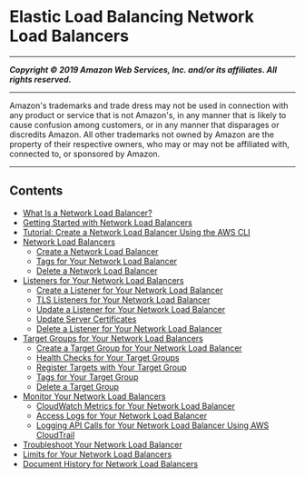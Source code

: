 # Elastic Load Balancing Network Load Balancers

-----
*****Copyright &copy; 2019 Amazon Web Services, Inc. and/or its affiliates. All rights reserved.*****

-----
Amazon's trademarks and trade dress may not be used in 
     connection with any product or service that is not Amazon's, 
     in any manner that is likely to cause confusion among customers, 
     or in any manner that disparages or discredits Amazon. All other 
     trademarks not owned by Amazon are the property of their respective
     owners, who may or may not be affiliated with, connected to, or 
     sponsored by Amazon.

-----
## Contents
+ [What Is a Network Load Balancer?](introduction.md)
+ [Getting Started with Network Load Balancers](network-load-balancer-getting-started.md)
+ [Tutorial: Create a Network Load Balancer Using the AWS CLI](network-load-balancer-cli.md)
+ [Network Load Balancers](network-load-balancers.md)
   + [Create a Network Load Balancer](create-network-load-balancer.md)
   + [Tags for Your Network Load Balancer](load-balancer-tags.md)
   + [Delete a Network Load Balancer](load-balancer-delete.md)
+ [Listeners for Your Network Load Balancers](load-balancer-listeners.md)
   + [Create a Listener for Your Network Load Balancer](create-listener.md)
   + [TLS Listeners for Your Network Load Balancer](create-tls-listener.md)
   + [Update a Listener for Your Network Load Balancer](listener-update-rules.md)
   + [Update Server Certificates](listener-update-certificates.md)
   + [Delete a Listener for Your Network Load Balancer](delete-listener.md)
+ [Target Groups for Your Network Load Balancers](load-balancer-target-groups.md)
   + [Create a Target Group for Your Network Load Balancer](create-target-group.md)
   + [Health Checks for Your Target Groups](target-group-health-checks.md)
   + [Register Targets with Your Target Group](target-group-register-targets.md)
   + [Tags for Your Target Group](target-group-tags.md)
   + [Delete a Target Group](delete-target-group.md)
+ [Monitor Your Network Load Balancers](load-balancer-monitoring.md)
   + [CloudWatch Metrics for Your Network Load Balancer](load-balancer-cloudwatch-metrics.md)
   + [Access Logs for Your Network Load Balancer](load-balancer-access-logs.md)
   + [Logging API Calls for Your Network Load Balancer Using AWS CloudTrail](load-balancer-cloudtrail-logs.md)
+ [Troubleshoot Your Network Load Balancer](load-balancer-troubleshooting.md)
+ [Limits for Your Network Load Balancers](load-balancer-limits.md)
+ [Document History for Network Load Balancers](doc-history.md)